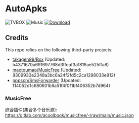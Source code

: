 # AutoApks

![TVBOX](https://shields.io/github/actions/workflow/status/Eleba88/AutoApk/tvbox.yml?branch=main&logo=github&label=TVBOX)
![Music](https://shields.io/github/actions/workflow/status/Eleba88/AutoApk/musicfree.yml?branch=main&logo=github&label=Music)
[![Download](https://img.shields.io/github/v/release/Eleba88/AutoApk?color=orange&logoColor=orange&label=Download&logo=DocuSign)](https://github.com/Eleba88/AutoApk/releases/latest)

## Credits
This repo relies on the following third-party projects:
- [takagen99/Box](https://github.com/takagen99/Box) (Updated: b4371670a691697768d3ffeaf3a1819ae525ffa8)
- [maotoumao/MusicFree](https://github.com/maotoumao/MusicFree) (Updated: 8309933e2348a3bc6a24f2fd5c2ca1298033e812)
- [pppscn/SmsForwarder](https://github.com/pppscn/SmsForwarder) (Updated: 114052d1c680601b6a51f4f0f1bf406352b7d964)

### MusicFree
综合插件(集合多个音乐源): https://gitlab.com/acoolbook/musicfree/-/raw/main/music.json